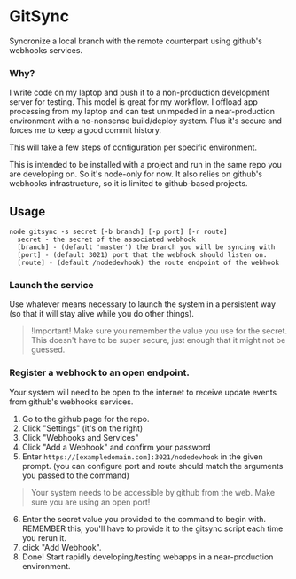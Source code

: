 # GitSync
Syncronize a local branch with the remote counterpart using github's webhooks services.

### Why?
I write code on my laptop and push it to a non-production development server for testing. This model is great for my workflow. I offload app processing from my laptop and can test unimpeded in a near-production environment with a no-nonsense build/deploy system. Plus it's secure and forces me to keep a good commit history.

This will take a few steps of configuration per specific environment.

This is intended to be installed with a project and run in the same repo you are developing on. So it's node-only for now. It also relies on github's webhooks infrastructure, so it is limited to github-based projects.

## Usage
  ```
  node gitsync -s secret [-b branch] [-p port] [-r route]
    secret - the secret of the associated webhook
    [branch] - (default 'master') the branch you will be syncing with
    [port] - (default 3021) port that the webhook should listen on.
    [route] - (default /nodedevhook) the route endpoint of the webhook
  ```

### Launch the service
Use whatever means necessary to launch the system in a persistent way (so that it will stay alive while you do other things).
>!Important! Make sure you remember the value you use for the secret. This doesn't have to be super secure, just enough that it might not be guessed.

### Register a webhook to an open endpoint.
Your system will need to be open to the internet to receive update events from github's webhooks services.

1. Go to the github page for the repo.
2. Click "Settings" (it's on the right)
3. Click "Webhooks and Services"
4. Click "Add a Webhook" and confirm your password
5. Enter `https://[exampledomain.com]:3021/nodedevhook` in the given prompt. (you can configure port and route should match the arguments you passed to the command)

>Your system needs to be accessible by github from the web. Make sure you are using an open port!

6. Enter the secret value you provided to the command to begin with. REMEMBER this, you'll have to provide it to the gitsync script each time you rerun it.
7. click "Add Webhook".
8. Done! Start rapidly developing/testing webapps in a near-production environment.

